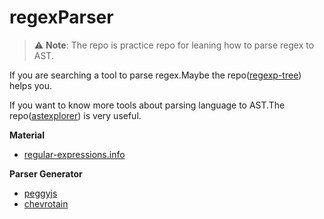 # regexParser

> ⚠️ **Note**: The repo is practice repo for leaning how to parse regex to AST.

If you are searching a tool to parse regex.Maybe the repo([regexp-tree](https://github.com/DmitrySoshnikov/regexp-tree)) helps you.

If you want to know more tools about parsing language to AST.The repo([astexplorer](https://github.com/fkling/astexplorer)) is very useful.

**Material**

- [regular-expressions.info](https://www.regular-expressions.info/quickstart.html)

**Parser Generator**

- [peggyjs](https://peggyjs.org/)
- [chevrotain](https://chevrotain.io/docs/)
